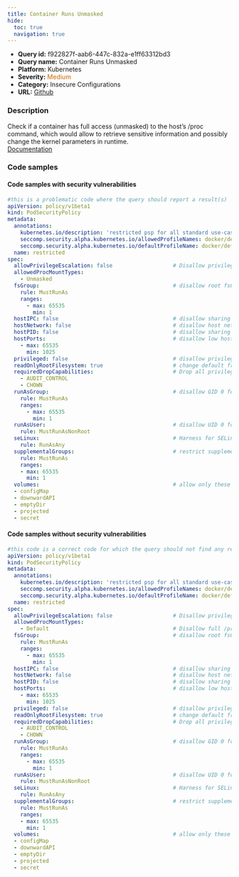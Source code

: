 ```yaml
---
title: Container Runs Unmasked
hide:
  toc: true
  navigation: true
---
```


<style>
  .highlight .hll {
    background-color: #ff171742;
  }
  .md-content {
    max-width: 1100px;
    margin: 0 auto;
  }
</style>

-   **Query id:** f922827f-aab6-447c-832a-e1ff63312bd3
-   **Query name:** Container Runs Unmasked
-   **Platform:** Kubernetes
-   **Severity:** <span style="color:#C60">Medium</span>
-   **Category:** Insecure Configurations
-   **URL:** [Github](https://github.com/Checkmarx/kics/tree/master/assets/queries/k8s/container_runs_unmasked)

### Description
Check if a container has full access (unmasked) to the host’s /proc command, which would allow to retrieve sensitive information and possibly change the kernel parameters in runtime.<br>
[Documentation](https://kubernetes.io/docs/concepts/policy/pod-security-policy/#allowedprocmounttypes)

### Code samples
#### Code samples with security vulnerabilities
```yaml title="Postitive test num. 1 - yaml file" hl_lines="12"
#this is a problematic code where the query should report a result(s)
apiVersion: policy/v1beta1
kind: PodSecurityPolicy
metadata:
  annotations:
    kubernetes.io/description: 'restricted psp for all standard use-cases'
    seccomp.security.alpha.kubernetes.io/allowedProfileNames: docker/default
    seccomp.security.alpha.kubernetes.io/defaultProfileName: docker/default
  name: restricted
spec:
  allowPrivilegeEscalation: false                   # Disallow privilege escalation to any special capabilities
  allowedProcMountTypes:
    - Unmasked
  fsGroup:                                          # disallow root fsGroups for volume mounts
    rule: MustRunAs
    ranges:
      - max: 65535
        min: 1
  hostIPC: false                                    # disallow sharing the host IPC namespace
  hostNetwork: false                                # disallow host networking
  hostPID: false                                    # disallow sharing the host process ID namespace
  hostPorts:                                        # disallow low host ports (this seems to only apply to eth0 on EKS)
    - max: 65535
      min: 1025
  privileged: false                                 # disallow privileged pods
  readOnlyRootFilesystem: true                      # change default from 'false' to 'true'
  requiredDropCapabilities:                         # Drop all privileges in the Linux kernel
    - AUDIT_CONTROL
    - CHOWN
  runAsGroup:                                       # disallow GID 0 for pods (block root group)
    rule: MustRunAs
    ranges:
      - max: 65535
        min: 1
  runAsUser:                                        # disallow UID 0 for pods
    rule: MustRunAsNonRoot
  seLinux:                                          # Harness for SELinux
    rule: RunAsAny
  supplementalGroups:                               # restrict supplemental GIDs to be non-zero (non-root)
    rule: MustRunAs
    ranges:
    - max: 65535
      min: 1
  volumes:                                          # allow only these volume types
  - configMap
  - downwardAPI
  - emptyDir
  - projected
  - secret
```


#### Code samples without security vulnerabilities
```yaml title="Negative test num. 1 - yaml file"
#this code is a correct code for which the query should not find any result
apiVersion: policy/v1beta1
kind: PodSecurityPolicy
metadata:
  annotations:
    kubernetes.io/description: 'restricted psp for all standard use-cases'
    seccomp.security.alpha.kubernetes.io/allowedProfileNames: docker/default
    seccomp.security.alpha.kubernetes.io/defaultProfileName: docker/default
  name: restricted
spec:
  allowPrivilegeEscalation: false                   # Disallow privilege escalation to any special capabilities
  allowedProcMountTypes:
    - Default                                       # Disallow full /proc mounts, only allow the "default" masked /proc
  fsGroup:                                          # disallow root fsGroups for volume mounts
    rule: MustRunAs
    ranges:
      - max: 65535
        min: 1
  hostIPC: false                                    # disallow sharing the host IPC namespace
  hostNetwork: false                                # disallow host networking
  hostPID: false                                    # disallow sharing the host process ID namespace
  hostPorts:                                        # disallow low host ports (this seems to only apply to eth0 on EKS)
    - max: 65535
      min: 1025
  privileged: false                                 # disallow privileged pods
  readOnlyRootFilesystem: true                      # change default from 'false' to 'true'
  requiredDropCapabilities:                         # Drop all privileges in the Linux kernel
    - AUDIT_CONTROL
    - CHOWN
  runAsGroup:                                       # disallow GID 0 for pods (block root group)
    rule: MustRunAs
    ranges:
      - max: 65535
        min: 1
  runAsUser:                                        # disallow UID 0 for pods
    rule: MustRunAsNonRoot
  seLinux:                                          # Harness for SELinux
    rule: RunAsAny
  supplementalGroups:                               # restrict supplemental GIDs to be non-zero (non-root)
    rule: MustRunAs
    ranges:
    - max: 65535
      min: 1
  volumes:                                          # allow only these volume types
  - configMap
  - downwardAPI
  - emptyDir
  - projected
  - secret
```
